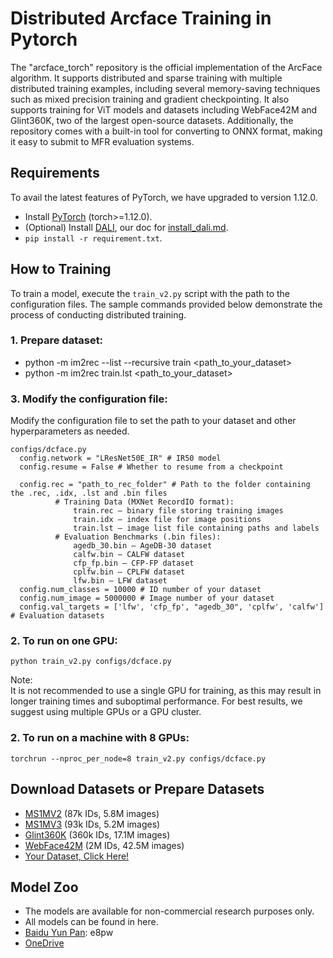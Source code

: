 # Distributed Arcface Training in Pytorch

The "arcface_torch" repository is the official implementation of the ArcFace algorithm. It supports distributed and sparse training with multiple distributed training examples, including several memory-saving techniques such as mixed precision training and gradient checkpointing. It also supports training for ViT models and datasets including WebFace42M and Glint360K, two of the largest open-source datasets. Additionally, the repository comes with a built-in tool for converting to ONNX format, making it easy to submit to MFR evaluation systems.

## Requirements

To avail the latest features of PyTorch, we have upgraded to version 1.12.0.

- Install [PyTorch](https://pytorch.org/get-started/previous-versions/) (torch>=1.12.0).
- (Optional) Install [DALI](https://docs.nvidia.com/deeplearning/dali/user-guide/docs/), our doc for [install_dali.md](docs/install_dali.md).
- `pip install -r requirement.txt`.
  
## How to Training

To train a model, execute the `train_v2.py` script with the path to the configuration files. The sample commands provided below demonstrate the process of conducting distributed training.

### 1. Prepare dataset:
- python -m im2rec --list --recursive train <path_to_your_dataset>
- python -m im2rec train.lst <path_to_your_dataset>

### 3. Modify the configuration file:
Modify the configuration file to set the path to your dataset and other hyperparameters as needed.

```text
configs/dcface.py
  config.network = "LResNet50E_IR" # IR50 model
  config.resume = False # Whether to resume from a checkpoint

  config.rec = "path_to_rec_folder" # Path to the folder containing the .rec, .idx, .lst and .bin files 
          # Training Data (MXNet RecordIO format):
              train.rec – binary file storing training images
              train.idx – index file for image positions
              train.lst – image list file containing paths and labels
          # Evaluation Benchmarks (.bin files):
              agedb_30.bin – AgeDB-30 dataset
              calfw.bin – CALFW dataset
              cfp_fp.bin – CFP-FP dataset
              cplfw.bin – CPLFW dataset
              lfw.bin – LFW dataset
  config.num_classes = 10000 # ID number of your dataset
  config.num_image = 5000000 # Image number of your dataset
  config.val_targets = ['lfw', 'cfp_fp', "agedb_30", 'cplfw', 'calfw'] # Evaluation datasets
```
### 2. To run on one GPU:

```shell
python train_v2.py configs/dcface.py
```

Note:   
It is not recommended to use a single GPU for training, as this may result in longer training times and suboptimal performance. For best results, we suggest using multiple GPUs or a GPU cluster.  


### 2. To run on a machine with 8 GPUs:

```shell
torchrun --nproc_per_node=8 train_v2.py configs/dcface.py
```

## Download Datasets or Prepare Datasets  
- [MS1MV2](https://github.com/deepinsight/insightface/tree/master/recognition/_datasets_#ms1m-arcface-85k-ids58m-images-57) (87k IDs, 5.8M images)
- [MS1MV3](https://github.com/deepinsight/insightface/tree/master/recognition/_datasets_#ms1m-retinaface) (93k IDs, 5.2M images)
- [Glint360K](https://github.com/deepinsight/insightface/tree/master/recognition/partial_fc#4-download) (360k IDs, 17.1M images)
- [WebFace42M](docs/prepare_webface42m.md) (2M IDs, 42.5M images)
- [Your Dataset, Click Here!](docs/prepare_custom_dataset.md)

## Model Zoo

- The models are available for non-commercial research purposes only.  
- All models can be found in here.  
- [Baidu Yun Pan](https://pan.baidu.com/s/1CL-l4zWqsI1oDuEEYVhj-g): e8pw  
- [OneDrive](https://1drv.ms/u/s!AswpsDO2toNKq0lWY69vN58GR6mw?e=p9Ov5d)